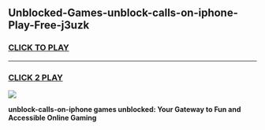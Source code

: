 
## Unblocked-Games-unblock-calls-on-iphone-Play-Free-j3uzk
<h3>
<a href="https://premium76.site?title=unblock-calls-on-iphone&ref=23A">CLICK TO PLAY</a></h3>
<hr>

<h3>
<a href="https://premium76.site?title=unblock-calls-on-iphone&ref=23A">CLICK 2 PLAY</a>
  
</h3>

<a href="https://premium76.site?title=unblock-calls-on-iphone&ref=23A"><img src="https://clearcache.store/games.png"></a>


**unblock-calls-on-iphone games unblocked: Your Gateway to Fun and Accessible Online Gaming**
